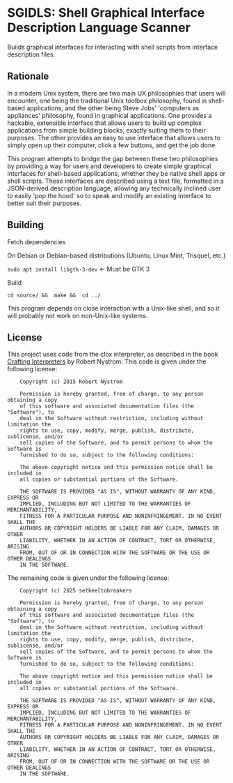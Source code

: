 # SGIDLS: Shell Graphical Interface Description Language Scanner
Builds graphical interfaces for interacting with shell scripts from interface description files.

## Rationale
In a modern Unix system, there are two main UX philosophies that users will encounter, one being the traditional Unix toolbox philosophy, found in shell-based applications, 
and the other being Steve Jobs' 'computers as appliances' philosophy, found in graphical applications. One provides a hackable, extensible interface that allows users to
build up complex applications from simple building blocks, exactly suiting them to their purposes. The other provides an easy to use interface that allows users to simply
open up their computer, click a few buttons, and get the job done.

This program attempts to bridge the gap between these two philosophies by providing a way for users and developers to create simple graphical interfaces for shell-based 
applications, whether they be native shell apps or shell scripts. These interfaces are described using a text file, formatted in a JSON-derived description language, allowing
any technically inclined user to easily 'pop the hood' so to speak and modify an existing interface to better suit their purposes.

## Building
Fetch dependencies

On Debian or Debian-based distributions (Ubuntu, Linux Mint, Trisquel, etc.)

`sudo apt install libgtk-3-dev` <- Must be GTK 3

Build

`cd source/ && 
make && 
cd ../`

This program depends on close interaction with a Unix-like shell, and so it will probably not work on non-Unix-like systems.

## License
This project uses code from the clox interpreter, as described in the book [Crafting Interpreters](https://craftinginterpreters.com/) by Robert Nystrom.
This code is given under the following license:

```
    Copyright (c) 2015 Robert Nystrom

    Permission is hereby granted, free of charge, to any person obtaining a copy
    of this software and associated documentation files (the "Software"), to
    deal in the Software without restriction, including without limitation the
    rights to use, copy, modify, merge, publish, distribute, sublicense, and/or
    sell copies of the Software, and to permit persons to whom the Software is
    furnished to do so, subject to the following conditions:

    The above copyright notice and this permission notice shall be included in
    all copies or substantial portions of the Software.

    THE SOFTWARE IS PROVIDED "AS IS", WITHOUT WARRANTY OF ANY KIND, EXPRESS OR
    IMPLIED, INCLUDING BUT NOT LIMITED TO THE WARRANTIES OF MERCHANTABILITY,
    FITNESS FOR A PARTICULAR PURPOSE AND NONINFRINGEMENT. IN NO EVENT SHALL THE
    AUTHORS OR COPYRIGHT HOLDERS BE LIABLE FOR ANY CLAIM, DAMAGES OR OTHER
    LIABILITY, WHETHER IN AN ACTION OF CONTRACT, TORT OR OTHERWISE, ARISING
    FROM, OUT OF OR IN CONNECTION WITH THE SOFTWARE OR THE USE OR OTHER DEALINGS
    IN THE SOFTWARE.
```

The remaining code is given under the following license:

```
    Copyright (c) 2025 setkeeltobreakers

    Permission is hereby granted, free of charge, to any person obtaining a copy
    of this software and associated documentation files (the "Software"), to
    deal in the Software without restriction, including without limitation the
    rights to use, copy, modify, merge, publish, distribute, sublicense, and/or
    sell copies of the Software, and to permit persons to whom the Software is
    furnished to do so, subject to the following conditions:

    The above copyright notice and this permission notice shall be included in
    all copies or substantial portions of the Software.

    THE SOFTWARE IS PROVIDED "AS IS", WITHOUT WARRANTY OF ANY KIND, EXPRESS OR
    IMPLIED, INCLUDING BUT NOT LIMITED TO THE WARRANTIES OF MERCHANTABILITY,
    FITNESS FOR A PARTICULAR PURPOSE AND NONINFRINGEMENT. IN NO EVENT SHALL THE
    AUTHORS OR COPYRIGHT HOLDERS BE LIABLE FOR ANY CLAIM, DAMAGES OR OTHER
    LIABILITY, WHETHER IN AN ACTION OF CONTRACT, TORT OR OTHERWISE, ARISING
    FROM, OUT OF OR IN CONNECTION WITH THE SOFTWARE OR THE USE OR OTHER DEALINGS
    IN THE SOFTWARE.
```

